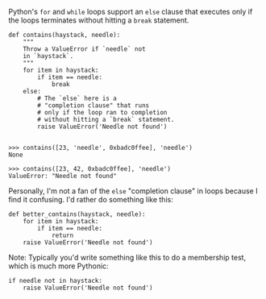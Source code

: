 Python's `for` and `while` loops support an `else` clause that executes only if the loops terminates without hitting a `break` statement.

```
def contains(haystack, needle):
    """
    Throw a ValueError if `needle` not
    in `haystack`.
    """
    for item in haystack:
        if item == needle:
            break
    else:
        # The `else` here is a
        # "completion clause" that runs
        # only if the loop ran to completion
        # without hitting a `break` statement.
        raise ValueError('Needle not found')


>>> contains([23, 'needle', 0xbadc0ffee], 'needle')
None

>>> contains([23, 42, 0xbadc0ffee], 'needle')
ValueError: "Needle not found"
```

Personally, I'm not a fan of the `else` "completion clause" in loops because I find it confusing. I'd rather do something like this:

```
def better_contains(haystack, needle):
    for item in haystack:
        if item == needle:
            return
    raise ValueError('Needle not found')
```

Note: Typically you'd write something like this to do a membership test, which is much more Pythonic:

```
if needle not in haystack:
    raise ValueError('Needle not found')
```
